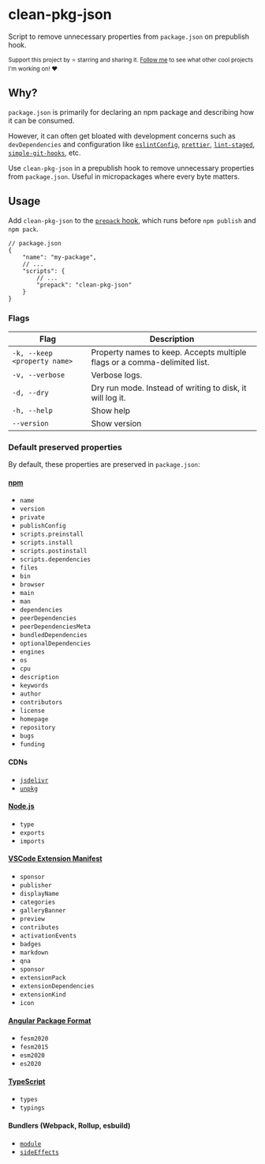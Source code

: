 # clean-pkg-json

Script to remove unnecessary properties from `package.json` on prepublish hook.

<sub>Support this project by ⭐️ starring and sharing it. [Follow me](https://github.com/privatenumber) to see what other cool projects I'm working on! ❤️</sub>

## Why?

`package.json` is primarily for declaring an npm package and describing how it can be consumed.

However, it can often get bloated with development concerns such as `devDependencies` and configuration like [`eslintConfig`](https://eslint.org/docs/latest/user-guide/configuring/), [`prettier`](https://prettier.io/docs/en/configuration.html), [`lint-staged`](https://github.com/okonet/lint-staged), [`simple-git-hooks`](https://github.com/toplenboren/simple-git-hooks), etc.

Use `clean-pkg-json` in a prepublish hook to remove unnecessary properties from `package.json`. Useful in micropackages where every byte matters.

## Usage

Add `clean-pkg-json` to the [`prepack` hook](https://docs.npmjs.com/cli/v8/using-npm/scripts#:~:text=on%20npm%20publish.-,prepack,-Runs%20BEFORE%20a), which runs before `npm publish` and `npm pack`.


```json5
// package.json
{
    "name": "my-package",
    // ...
    "scripts": {
        // ...
        "prepack": "clean-pkg-json"
    }
}
```

### Flags
| Flag | Description |
| - | - |
| `-k, --keep <property name>` | Property names to keep. Accepts multiple flags or a comma-delimited list. |
| `-v, --verbose` | Verbose logs. |
| `-d, --dry` | Dry run mode. Instead of writing to disk, it will log it. |
| `-h, --help` | Show help |
| `--version` | Show version |

### Default preserved properties
By default, these properties are preserved in `package.json`:

#### [npm](https://docs.npmjs.com/cli/v8/configuring-npm/package-json)
- `name`
- `version`
- `private`
- `publishConfig`
- `scripts.preinstall`
- `scripts.install`
- `scripts.postinstall`
- `scripts.dependencies`
- `files`
- `bin`
- `browser`
- `main`
- `man`
- `dependencies`
- `peerDependencies`
- `peerDependenciesMeta`
- `bundledDependencies`
- `optionalDependencies`
- `engines`
- `os`
- `cpu`
- `description`
- `keywords`
- `author`
- `contributors`
- `license`
- `homepage`
- `repository`
- `bugs`
- `funding`

#### CDNs
- [`jsdelivr`](https://www.jsdelivr.com/features#publishing-packages)
- [`unpkg`](https://unpkg.com/)

#### [Node.js](https://nodejs.org/api/packages.html#nodejs-packagejson-field-definitions)
- `type`
- `exports`
- `imports`

#### [VSCode Extension Manifest](https://code.visualstudio.com/api/references/extension-manifest)
- `sponsor`
- `publisher`
- `displayName`
- `categories`
- `galleryBanner`
- `preview`
- `contributes`
- `activationEvents`
- `badges`
- `markdown`
- `qna`
- `sponsor`
- `extensionPack`
- `extensionDependencies`
- `extensionKind`
- `icon`

#### [Angular Package Format](https://angular.io/guide/angular-package-format#legacy-resolution-keys)
- `fesm2020`
- `fesm2015`
- `esm2020`
- `es2020`

#### [TypeScript](https://www.typescriptlang.org/docs/handbook/declaration-files/publishing.html)
- `types`
- `typings`

#### Bundlers (Webpack, Rollup, esbuild)
- [`module`](https://stackoverflow.com/questions/42708484/what-is-the-module-package-json-field-for)
- [`sideEffects`](https://webpack.js.org/guides/tree-shaking/)
